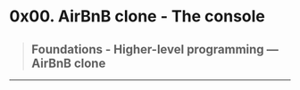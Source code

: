 # 0x00. AirBnB clone - The console
> ## Foundations - Higher-level programming ― AirBnB clone
*************